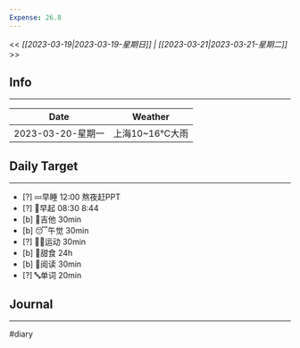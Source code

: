 ```yaml
---
Expense: 26.8
---
```


<< *[[2023-03-19|2023-03-19-星期日]] | [[2023-03-21|2023-03-21-星期二]]* >>

## Info
***
| Date        | Weather      | 
| ----------- | ------------ |
| 2023-03-20-星期一 | 上海10~16℃大雨 |


## Daily Target 
***
- [?] 💤早睡   12:00 熬夜赶PPT
- [?] 🌅早起    08:30 8:44
- [b] 🎵吉他    30min
- [b] 😴午觉    30min
- [?] 🏃‍♀️运动    30min  
- [b] 🚫甜食    24h
- [b] 📖阅读    30min
- [?] 🔤单词    20min    


##  Journal
***




#diary